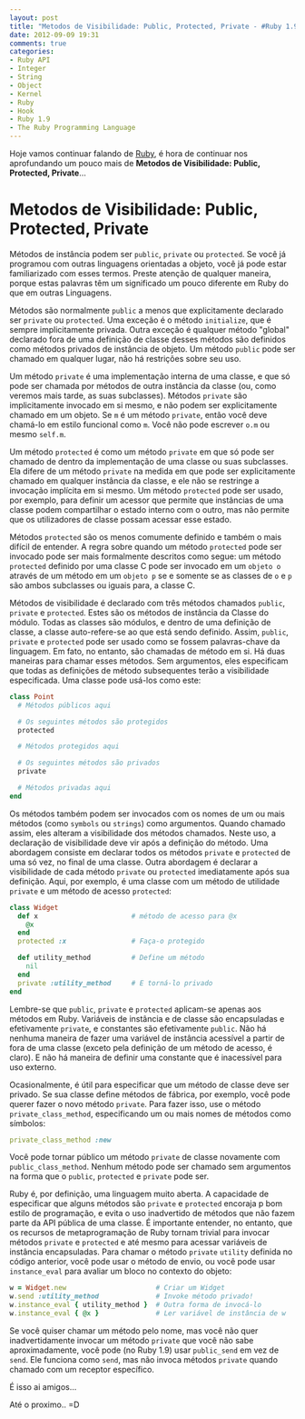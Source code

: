 ```yaml
---
layout: post
title: "Metodos de Visibilidade: Public, Protected, Private - #Ruby 1.9"
date: 2012-09-09 19:31
comments: true
categories: 
- Ruby API
- Integer
- String
- Object
- Kernel
- Ruby
- Hook
- Ruby 1.9
- The Ruby Programming Language
---
```


<p>Hoje vamos continuar falando de <a href="http://www.ruby-doc.org/core-1.9.2/">Ruby</a>, é hora de continuar nos aprofundando um pouco mais de
<b>Metodos de Visibilidade: Public, Protected, Private</b>...</p>

<h1>Metodos de Visibilidade: Public, Protected, Private</h1>

Métodos de instância podem ser `public`, `private` ou `protected`. Se você já programou com outras linguagens orientadas a objeto, você já pode estar
familiarizado com esses termos. Preste atenção de qualquer maneira, porque estas palavras têm um significado um pouco diferente em Ruby do que em
outras Linguagens.

Métodos são normalmente `public` a menos que explicitamente declarado ser `private` ou `protected`. Uma exceção é o método `initialize`, que é sempre
implicitamente privada. Outra exceção é qualquer método "global" declarado fora de uma definição de classe desses métodos são definidos como métodos 
privados de instância de objeto. Um método `public` pode ser chamado em qualquer lugar, não há restrições sobre seu uso.

Um método `private` é uma implementação interna de uma classe, e que só pode ser chamada por métodos de outra instância da classe (ou, como veremos
mais tarde, as suas subclasses). Métodos `private` são implicitamente invocado em si mesmo, e não podem ser explicitamente chamado em um objeto. Se `m` 
é um método `private`, então você deve chamá-lo em estilo funcional como `m`. Você não pode escrever `o.m` ou mesmo `self.m`.

Um método `protected` é como um método `private` em que só pode ser chamado de dentro da implementação de uma classe ou suas subclasses. Ela difere de
um método `private` na medida em que pode ser explicitamente chamado em qualquer instância da classe, e ele não se restringe a invocação implícita em
si mesmo. Um método `protected` pode ser usado, por exemplo, para definir um acessor que permite que instâncias de uma classe podem compartilhar o
estado interno com o outro, mas não permite que os utilizadores de classe possam acessar esse estado.

Métodos `protected` são os menos comumente definido e também o mais difícil de entender. A regra sobre quando um método `protected` pode ser invocado
pode ser mais formalmente descritos como segue: um método `protected` definido por uma classe C pode ser invocado em um `objeto o` através de um método
em um `objeto p` se e somente se as classes de `o` e `p` são ambos subclasses ou iguais para, a classe C.
<!--more-->
Métodos de visibilidade é declarado com três métodos chamados `public`, `private` e `protected`. Estes são os métodos de instância da Classe do módulo. 
Todas as classes são módulos, e dentro de uma definição de classe, a classe auto-refere-se ao que está sendo definido. Assim, `public`, `private` e
`protected` pode ser usado como se fossem palavras-chave da linguagem. Em fato, no entanto, são chamadas de método em si. Há duas maneiras para chamar
esses métodos. Sem argumentos, eles especificam que todas as definições de método subsequentes terão a visibilidade especificada. Uma classe pode
usá-los como este:

``` ruby Visibilidade de Metodos
class Point
  # Métodos públicos aqui

  # Os seguintes métodos são protegidos
  protected

  # Métodos protegidos aqui

  # Os seguintes métodos são privados
  private

  # Métodos privadas aqui
end
```

Os métodos também podem ser invocados com os nomes de um ou mais métodos (como `symbols` ou `strings`) como argumentos. Quando chamado assim, eles
alteram a visibilidade dos métodos chamados. Neste uso, a declaração de visibilidade deve vir após a definição do método. Uma abordagem consiste em
declarar todos os métodos `private` e `protected` de uma só vez, no final de uma classe. Outra abordagem é declarar a visibilidade de cada método
`private` ou `protected` imediatamente após sua definição. Aqui, por exemplo, é uma classe com um método de utilidade `private` e um método de acesso
`protected`:

``` ruby Visibilidade de Metodos
class Widget
  def x                       # método de acesso para @x
    @x
  end
  protected :x                # Faça-o protegido

  def utility_method          # Define um método
    nil
  end
  private :utility_method     # E torná-lo privado
end
```

Lembre-se que `public`, `private` e `protected` aplicam-se apenas aos métodos em Ruby. Variáveis de instância e de classe são encapsuladas e 
efetivamente `private`, e constantes são efetivamente `public`. Não há nenhuma maneira de fazer uma variável de instância acessível a partir de fora de
uma classe (exceto pela definição de um método de acesso, é claro). E não há maneira de definir uma constante que é inacessível para uso externo.

Ocasionalmente, é útil para especificar que um método de classe deve ser privado. Se sua classe define métodos de fábrica, por exemplo, você pode
querer fazer o novo método `private`. Para fazer isso, use o método `private_class_method`, especificando um ou mais nomes de métodos como símbolos:

``` ruby private_class_method
private_class_method :new
```

Você pode tornar público um método `private` de classe novamente com `public_class_method`. Nenhum método pode ser chamado sem argumentos na forma que
o `public`, `protected` e `private` pode ser.

Ruby é, por definição, uma linguagem muito aberta. A capacidade de especificar que alguns métodos são `private` e `protected` encoraja p bom estilo de
programação, e evita o uso inadvertido de métodos que não fazem parte da API pública de uma classe. É importante entender, no entanto, que os recursos
de metaprogramação de Ruby tornam trivial para invocar métodos `private` e `protected` e até mesmo para acessar variáveis de instância encapsuladas.
Para chamar o método `private` `utility` definida no código anterior, você pode usar o método de envio, ou você pode usar `instance_eval` para avaliar
um bloco no contexto do objeto:

``` ruby instance_eval
w = Widget.new                      # Criar um Widget
w.send :utility_method              # Invoke método privado!
w.instance_eval { utility_method }  # Outra forma de invocá-lo
w.instance_eval { @x }              # Ler variável de instância de w
```

Se você quiser chamar um método pelo nome, mas você não quer inadvertidamente invocar um método `private` que você não sabe aproximadamente, você pode
(no Ruby 1.9) usar `public_send` em vez de `send`. Ele funciona como `send`, mas não invoca métodos `private` quando chamado com um receptor
específico.

É isso ai amigos...

Até o proximo.. =D
